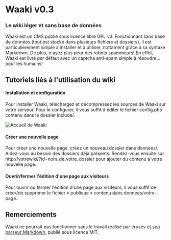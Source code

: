 # Waaki v0.3
### Le wiki léger et sans base de données

Waaki est un CMS publié sous licence libre GPL v3. Fonctionnant sans base de données (tout est stocké dans plusieurs fichiers et dossiers), il est particulièrement simple à installer et à utiliser, nottament grâce à sa syntaxe Markdown. De plus, n'ayez plus peur des robots spammeurs! En effet, Waaki est livré par défaut avec un captcha anti-spam simple à résoudre... pour les humains!

## Tutoriels liés à l'utilisation du wiki

#### Installation et configuration
Pour installer Waaki, téléchargez et décompressez les sources de Waaki sur votre serveur. Pour le configurer, il vous suffit d'éditer le fichier config.php contenu dans le dossier include/.

![Accueil de Waaki](http://i.imgur.com/CrvoQB2.png)

#### Créer une nouvelle page
Pour créer une nouvelle page, créez un nouveau dossier dans donnees/. Aidez-vous au besoin des dossiers déjà présents. Rendez-vous ensuite sur http://votrewiki/?id=nom_de_votre_dossier pour ajouter du contenu à votre nouvelle page.

#### Ouvrir/fermer l'édition d'une page aux visiteurs
Pour ouvrir ou fermer l'édition d'une page aux visiteurs, il vous suffit de créer/de supprimer le fichier « publique » contenu dans donnees/votre-page.

## Remerciements
Waaki ne pourrait pas fonctionner sans le travail réalisé par erusev [et son parseur Markdown][1], publié sous licence MIT.


  [1]: http://parsedown.org/
